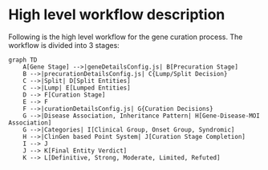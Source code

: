 # High level workflow description

Following is the high level workflow for the gene curation process. The workflow is divided into 3 stages:

```mermaid
graph TD
    A[Gene Stage] -->|geneDetailsConfig.js| B[Precuration Stage]
    B -->|precurationDetailsConfig.js| C{Lump/Split Decision}
    C -->|Split| D[Split Entities]
    C -->|Lump| E[Lumped Entities]
    D --> F[Curation Stage]
    E --> F
    F -->|curationDetailsConfig.js| G{Curation Decisions}
    G -->|Disease Association, Inheritance Pattern| H[Gene-Disease-MOI Association]
    G -->|Categories| I[Clinical Group, Onset Group, Syndromic]
    H -->|ClinGen based Point System| J[Curation Stage Completion]
    I --> J
    J --> K[Final Entity Verdict]
    K --> L[Definitive, Strong, Moderate, Limited, Refuted]
```
